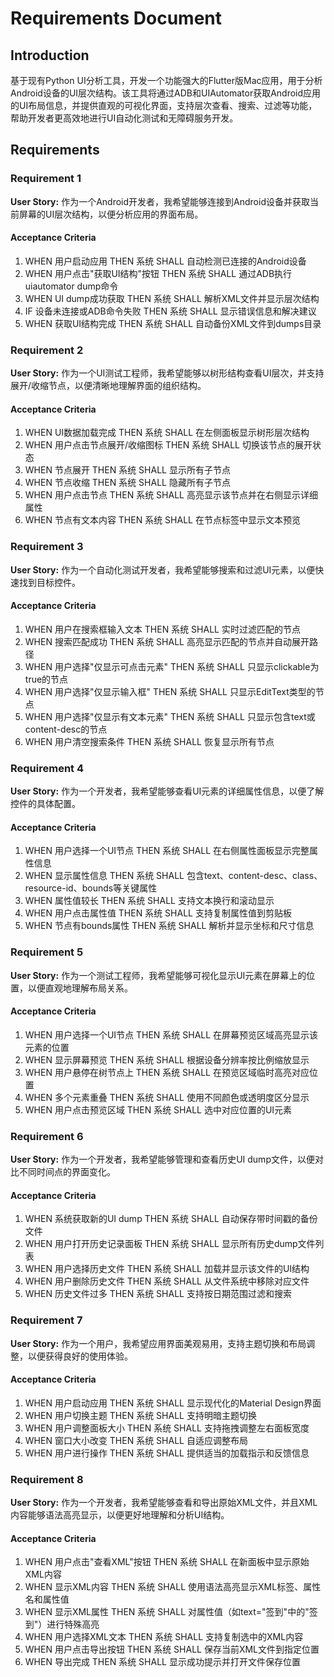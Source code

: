 # Requirements Document

## Introduction

基于现有Python UI分析工具，开发一个功能强大的Flutter版Mac应用，用于分析Android设备的UI层次结构。该工具将通过ADB和UIAutomator获取Android应用的UI布局信息，并提供直观的可视化界面，支持层次查看、搜索、过滤等功能，帮助开发者更高效地进行UI自动化测试和无障碍服务开发。

## Requirements

### Requirement 1

**User Story:** 作为一个Android开发者，我希望能够连接到Android设备并获取当前屏幕的UI层次结构，以便分析应用的界面布局。

#### Acceptance Criteria

1. WHEN 用户启动应用 THEN 系统 SHALL 自动检测已连接的Android设备
2. WHEN 用户点击"获取UI结构"按钮 THEN 系统 SHALL 通过ADB执行uiautomator dump命令
3. WHEN UI dump成功获取 THEN 系统 SHALL 解析XML文件并显示层次结构
4. IF 设备未连接或ADB命令失败 THEN 系统 SHALL 显示错误信息和解决建议
5. WHEN 获取UI结构完成 THEN 系统 SHALL 自动备份XML文件到dumps目录

### Requirement 2

**User Story:** 作为一个UI测试工程师，我希望能够以树形结构查看UI层次，并支持展开/收缩节点，以便清晰地理解界面的组织结构。

#### Acceptance Criteria

1. WHEN UI数据加载完成 THEN 系统 SHALL 在左侧面板显示树形层次结构
2. WHEN 用户点击节点展开/收缩图标 THEN 系统 SHALL 切换该节点的展开状态
3. WHEN 节点展开 THEN 系统 SHALL 显示所有子节点
4. WHEN 节点收缩 THEN 系统 SHALL 隐藏所有子节点
5. WHEN 用户点击节点 THEN 系统 SHALL 高亮显示该节点并在右侧显示详细属性
6. WHEN 节点有文本内容 THEN 系统 SHALL 在节点标签中显示文本预览

### Requirement 3

**User Story:** 作为一个自动化测试开发者，我希望能够搜索和过滤UI元素，以便快速找到目标控件。

#### Acceptance Criteria

1. WHEN 用户在搜索框输入文本 THEN 系统 SHALL 实时过滤匹配的节点
2. WHEN 搜索匹配成功 THEN 系统 SHALL 高亮显示匹配的节点并自动展开路径
3. WHEN 用户选择"仅显示可点击元素" THEN 系统 SHALL 只显示clickable为true的节点
4. WHEN 用户选择"仅显示输入框" THEN 系统 SHALL 只显示EditText类型的节点
5. WHEN 用户选择"仅显示有文本元素" THEN 系统 SHALL 只显示包含text或content-desc的节点
6. WHEN 用户清空搜索条件 THEN 系统 SHALL 恢复显示所有节点

### Requirement 4

**User Story:** 作为一个开发者，我希望能够查看UI元素的详细属性信息，以便了解控件的具体配置。

#### Acceptance Criteria

1. WHEN 用户选择一个UI节点 THEN 系统 SHALL 在右侧属性面板显示完整属性信息
2. WHEN 显示属性信息 THEN 系统 SHALL 包含text、content-desc、class、resource-id、bounds等关键属性
3. WHEN 属性值较长 THEN 系统 SHALL 支持文本换行和滚动显示
4. WHEN 用户点击属性值 THEN 系统 SHALL 支持复制属性值到剪贴板
5. WHEN 节点有bounds属性 THEN 系统 SHALL 解析并显示坐标和尺寸信息

### Requirement 5

**User Story:** 作为一个测试工程师，我希望能够可视化显示UI元素在屏幕上的位置，以便直观地理解布局关系。

#### Acceptance Criteria

1. WHEN 用户选择一个UI节点 THEN 系统 SHALL 在屏幕预览区域高亮显示该元素的位置
2. WHEN 显示屏幕预览 THEN 系统 SHALL 根据设备分辨率按比例缩放显示
3. WHEN 用户悬停在树节点上 THEN 系统 SHALL 在预览区域临时高亮对应位置
4. WHEN 多个元素重叠 THEN 系统 SHALL 使用不同颜色或透明度区分显示
5. WHEN 用户点击预览区域 THEN 系统 SHALL 选中对应位置的UI元素

### Requirement 6

**User Story:** 作为一个开发者，我希望能够管理和查看历史UI dump文件，以便对比不同时间点的界面变化。

#### Acceptance Criteria

1. WHEN 系统获取新的UI dump THEN 系统 SHALL 自动保存带时间戳的备份文件
2. WHEN 用户打开历史记录面板 THEN 系统 SHALL 显示所有历史dump文件列表
3. WHEN 用户选择历史文件 THEN 系统 SHALL 加载并显示该文件的UI结构
4. WHEN 用户删除历史文件 THEN 系统 SHALL 从文件系统中移除对应文件
5. WHEN 历史文件过多 THEN 系统 SHALL 支持按日期范围过滤和搜索

### Requirement 7

**User Story:** 作为一个用户，我希望应用界面美观易用，支持主题切换和布局调整，以便获得良好的使用体验。

#### Acceptance Criteria

1. WHEN 用户启动应用 THEN 系统 SHALL 显示现代化的Material Design界面
2. WHEN 用户切换主题 THEN 系统 SHALL 支持明暗主题切换
3. WHEN 用户调整面板大小 THEN 系统 SHALL 支持拖拽调整左右面板宽度
4. WHEN 窗口大小改变 THEN 系统 SHALL 自适应调整布局
5. WHEN 用户进行操作 THEN 系统 SHALL 提供适当的加载指示和反馈信息

### Requirement 8

**User Story:** 作为一个开发者，我希望能够查看和导出原始XML文件，并且XML内容能够语法高亮显示，以便更好地理解和分析UI结构。

#### Acceptance Criteria

1. WHEN 用户点击"查看XML"按钮 THEN 系统 SHALL 在新面板中显示原始XML内容
2. WHEN 显示XML内容 THEN 系统 SHALL 使用语法高亮显示XML标签、属性名和属性值
3. WHEN 显示XML属性 THEN 系统 SHALL 对属性值（如text="签到"中的"签到"）进行特殊高亮
4. WHEN 用户选择XML文本 THEN 系统 SHALL 支持复制选中的XML内容
5. WHEN 用户点击导出按钮 THEN 系统 SHALL 保存当前XML文件到指定位置
6. WHEN 导出完成 THEN 系统 SHALL 显示成功提示并打开文件保存位置